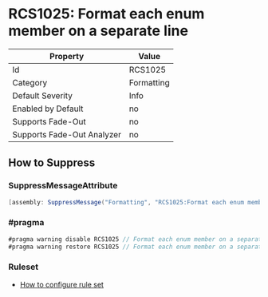 # RCS1025: Format each enum member on a separate line

Property | Value
--- | ---
Id|RCS1025
Category|Formatting
Default Severity|Info
Enabled by Default|no
Supports Fade\-Out|no
Supports Fade\-Out Analyzer|no

## How to Suppress

### SuppressMessageAttribute

```csharp
[assembly: SuppressMessage("Formatting", "RCS1025:Format each enum member on a separate line.", Justification = "<Pending>")]
```

### \#pragma

```csharp
#pragma warning disable RCS1025 // Format each enum member on a separate line.
#pragma warning restore RCS1025 // Format each enum member on a separate line.
```

### Ruleset

* [How to configure rule set](../HowToConfigureAnalyzers.md)
